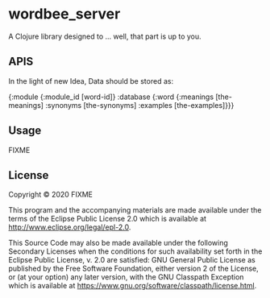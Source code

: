 # wordbee_server

A Clojure library designed to ... well, that part is up to you.

## APIS
In the light of new Idea, Data should be stored as:

{:module {:module_id [word-id]}
 :database {:word {:meanings [the-meanings]
                   :synonyms [the-synonyms]
                   :examples [the-examples]}}}

## Usage

FIXME

## License

Copyright © 2020 FIXME

This program and the accompanying materials are made available under the
terms of the Eclipse Public License 2.0 which is available at
http://www.eclipse.org/legal/epl-2.0.

This Source Code may also be made available under the following Secondary
Licenses when the conditions for such availability set forth in the Eclipse
Public License, v. 2.0 are satisfied: GNU General Public License as published by
the Free Software Foundation, either version 2 of the License, or (at your
option) any later version, with the GNU Classpath Exception which is available
at https://www.gnu.org/software/classpath/license.html.
